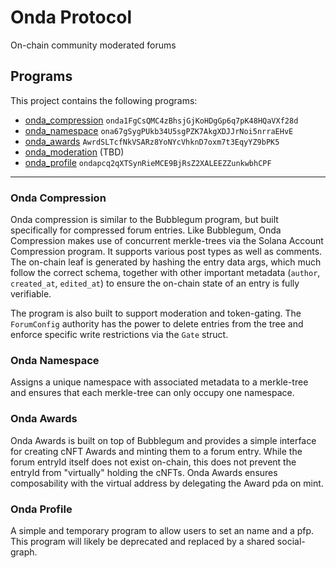 # Onda Protocol
On-chain community moderated forums

## Programs
This project contains the following programs:
- [onda_compression](https://github.com/onda-protocol/onda-program-library/tree/main/programs/onda-compression) `onda1FgCsQMC4zBhsjGjKoHDgGp6q7pK48HQaVXf28d`
- [onda_namespace](https://github.com/onda-protocol/onda-program-library/tree/main/programs/onda-namespace) `ona67gSygPUkb34U5sgPZK7AkgXDJJrNoi5nrraEHvE`
- [onda_awards](https://github.com/onda-protocol/onda-program-library/tree/main/programs/onda-awards) `AwrdSLTcfNkVSARz8YoNYcVhknD7oxm7t3EqyYZ9bPK5`
- [onda_moderation](https://github.com/onda-protocol/onda-program-library/tree/main/programs/onda-moderation) (TBD)
- [onda_profile](https://github.com/onda-protocol/onda-program-library/tree/main/programs/onda-profile) `ondapcq2qXTSynRieMCE9BjRsZ2XALEEZZunkwbhCPF`

___

### Onda Compression
Onda compression is similar to the Bubblegum program, but built specifically for compressed forum entries. Like Bubblegum, Onda Compression makes use of concurrent merkle-trees via the Solana Account Compression program. It supports various post types as well as comments. The on-chain leaf is generated by hashing the entry data args, which much follow the correct schema, together with other important metadata (`author`, `created_at`, `edited_at`) to ensure the on-chain state of an entry is fully verifiable.

The program is also built to support moderation and token-gating. The `ForumConfig` authority has the power to delete entries from the tree and enforce specific write restrictions via the `Gate` struct.

### Onda Namespace
Assigns a unique namespace with associated metadata to a merkle-tree and ensures that each merkle-tree can only occupy one namespace.

### Onda Awards
Onda Awards is built on top of Bubblegum and provides a simple interface for creating cNFT Awards and minting them to a forum entry. While the forum entryId itself does not exist on-chain, this does not prevent the entryId from "virtually" holding the cNFTs. Onda Awards ensures composability with the virtual address by delegating the Award pda on mint.

### Onda Profile 
A simple and temporary program to allow users to set an name and a pfp. This program will likely be deprecated and replaced by a shared social-graph.

